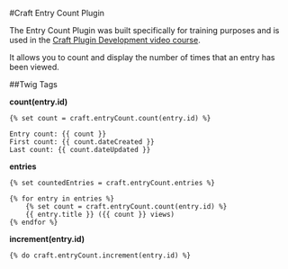 #Craft Entry Count Plugin

The Entry Count Plugin was built specifically for training purposes and is used in the [Craft Plugin Development video course](https://mijingo.com/products/screencasts/craft-plugin-development/).

It allows you to count and display the number of times that an entry has been viewed.

##Twig Tags

**count(entry.id)**

    {% set count = craft.entryCount.count(entry.id) %}

    Entry count: {{ count }}
    First count: {{ count.dateCreated }}
    Last count: {{ count.dateUpdated }}

**entries**

    {% set countedEntries = craft.entryCount.entries %}

    {% for entry in entries %}
        {% set count = craft.entryCount.count(entry.id) %}
        {{ entry.title }} ({{ count }} views)
    {% endfor %}

**increment(entry.id)**

    {% do craft.entryCount.increment(entry.id) %}

